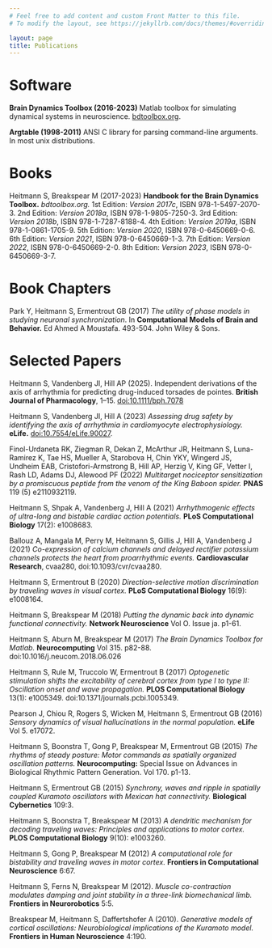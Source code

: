 ```yaml
---
# Feel free to add content and custom Front Matter to this file.
# To modify the layout, see https://jekyllrb.com/docs/themes/#overriding-theme-defaults

layout: page
title: Publications
---
```

# Software
**Brain Dynamics Toolbox (2016-2023)** Matlab toolbox for simulating dynamical systems in neuroscience. [bdtoolbox.org](https://bdtoolbox.org).

**Argtable (1998-2011)** ANSI C library for parsing command-line arguments. In most unix distributions.

# Books
Heitmann S, Breakspear M (2017-2023) **Handbook for the Brain Dynamics Toolbox.** *bdtoolbox.org.* 1st Edition: *Version 2017c*, ISBN 978-1-5497-2070-3. 2nd Edition: *Version 2018a*, ISBN 978-1-9805-7250-3. 3rd Edition: *Version 2018b*, ISBN 978-1-7287-8188-4. 4th Edition: *Version 2019a*, ISBN 978-1-0861-1705-9. 5th Edition: *Version 2020*, ISBN 978-0-6450669-0-6. 6th Edition: *Version 2021*, ISBN 978-0-6450669-1-3. 7th Edition: *Version 2022*, ISBN 978-0-6450669-2-0. 8th Edition: *Version 2023*, ISBN 978-0-6450669-3-7.

# Book Chapters
Park Y, Heitmann S, Ermentrout GB (2017) *The utility of phase models in studying neuronal synchronization*. In **Computational Models of Brain and Behavior.** Ed Ahmed A Moustafa. 493-504. John Wiley & Sons.  

# Selected Papers
 Heitmann S, Vandenberg JI, Hill AP (2025). Independent derivations of the axis of arrhythmia for predicting drug-induced torsades de pointes. **British Journal of Pharmacology**, 1–15. [doi:10.1111/bph.7078](https://doi.org/10.1111/bph.70078)
 
 Heitmann S, Vandenberg JI, Hill A (2023) *Assessing drug safety by identifying the axis of arrhythmia in cardiomyocyte electrophysiology.* **eLife.** [doi:10.7554/eLife.90027](https://doi.org/10.7554/eLife.90027).

Finol-Urdaneta RK, Ziegman R, Dekan Z, McArthur JR, Heitmann S, Luna-Ramirez K, Tae HS, Mueller A, Starobova H, Chin YKY, Wingerd JS, Undheim EAB, Cristofori-Armstrong B, Hill AP, Herzig V, King GF, Vetter I, Rash LD, Adams DJ, Alewood PF (2022) *Multitarget nociceptor sensitization by a promiscuous peptide from the venom of the King Baboon spider.* **PNAS** 119 (5) e2110932119.

Heitmann S, Shpak A, Vandenberg J, Hill A (2021) *Arrhythmogenic effects of ultra-long and bistable cardiac action potentials.* **PLoS Computational Biology** 17(2): e1008683.

Ballouz A, Mangala M, Perry M, Heitmann S, Gillis J, Hill A, Vandenberg J (2021) *Co-expression of calcium channels and delayed rectifier potassium channels protects the heart from proarrhythmic events.* **Cardiovascular Research**, cvaa280, doi:10.1093/cvr/cvaa280.

Heitmann S, Ermentrout B (2020) *Direction-selective motion discrimination by traveling waves in visual cortex.* **PLoS Computational Biology** 16(9): e1008164.

Heitmann S, Breakspear M (2018) *Putting the dynamic back into dynamic functional connectivity.* **Network Neuroscience** Vol O. Issue ja. p1-61. 

Heitmann S, Aburn M, Breakspear M (2017) *The Brain Dynamics Toolbox for Matlab.* **Neurocomputing** Vol 315. p82-88. doi:10.1016/j.neucom.2018.06.026

Heitmann S, Rule M, Truccolo W, Ermentrout B (2017)  *Optogenetic stimulation shifts the excitability of cerebral cortex from type I to type II: Oscillation onset and wave propagation.* **PLOS Computational Biology** 13(1): e1005349. doi:10.1371/journals.pcbi.1005349.

Pearson J, Chiou R, Rogers S, Wicken M, Heitmann S, Ermentrout GB (2016) *Sensory dynamics of visual hallucinations in the normal population.* **eLife** Vol 5. e17072.

Heitmann S, Boonstra T, Gong P, Breakspear M, Ermentrout GB (2015) *The rhythms of steady posture: Motor commands as spatially organized oscillation patterns.* **Neurocomputing:** Special Issue on Advances in Biological Rhythmic Pattern Generation. Vol 170. p1-13.

Heitmann S, Ermentrout GB (2015) *Synchrony, waves and ripple in spatially coupled Kuramoto oscillators with Mexican hat connectivity.* **Biological Cybernetics** 109:3.

Heitmann S, Boonstra T, Breakspear M (2013) *A dendritic mechanism for decoding traveling waves: Principles and applications to motor cortex.* **PLOS Computational Biology** 9(10): e1003260.

Heitmann S, Gong P, Breakspear M (2012) *A computational role for bistability and traveling waves in motor cortex.* **Frontiers in Computational Neuroscience** 6:67.

Heitmann S, Ferns N, Breakspear M (2012). *Muscle co-contraction modulates damping and joint stability in a three-link biomechanical limb.* **Frontiers in Neurorobotics** 5:5.

Breakspear M, Heitmann S, Daffertshofer A (2010). *Generative models of cortical oscillations: Neurobiological implications of the Kuramoto model.* **Frontiers in Human Neuroscience** 4:190.